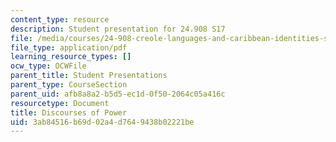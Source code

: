 ```yaml
---
content_type: resource
description: Student presentation for 24.908 S17
file: /media/courses/24-908-creole-languages-and-caribbean-identities-spring-2017/3ab84516b69d02a4d7649438b02221be_MIT24_908s17_Discourses.pdf
file_type: application/pdf
learning_resource_types: []
ocw_type: OCWFile
parent_title: Student Presentations
parent_type: CourseSection
parent_uid: afb8a8a2-b5d5-ec1d-0f50-2064c05a416c
resourcetype: Document
title: Discourses of Power
uid: 3ab84516-b69d-02a4-d764-9438b02221be
---
```

